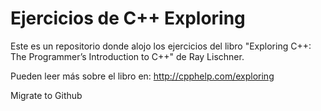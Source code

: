 # Ejercicios de C++ Exploring

Este es un repositorio donde alojo los ejercicios del libro "Exploring C++: The Programmer’s Introduction to C++" de Ray Lischner.

Pueden leer más sobre el libro en: http://cpphelp.com/exploring

Migrate to Github


